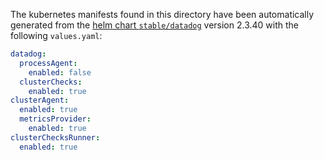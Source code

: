 The kubernetes manifests found in this directory have been automatically generated
from the [helm chart `stable/datadog`](https://github.com/helm/charts/tree/master/stable/datadog)
version 2.3.40 with the following `values.yaml`:

```yaml
datadog:
  processAgent:
    enabled: false
  clusterChecks:
    enabled: true
clusterAgent:
  enabled: true
  metricsProvider:
    enabled: true
clusterChecksRunner:
  enabled: true
```
